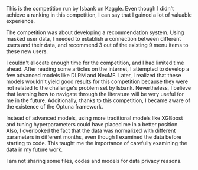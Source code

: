 This is the competition run by Isbank on Kaggle. Even though I didn't achieve a ranking in this competition, I can say that I gained a lot of valuable experience.

The competition was about developing a recommendation system. Using masked user data, I needed to establish a connection between different users and their data, and recommend 3 out of the existing 9 menu items to these new users.

I couldn't allocate enough time for the competition, and I had limited time ahead. After reading some articles on the internet, I attempted to develop a few advanced models like DLRM and NeuMF. Later, I realized that these models wouldn't yield good results for this competition because they were not related to the challenge's problem set by Isbank. Nevertheless, I believe that learning how to navigate through the literature will be very useful for me in the future. Additionally, thanks to this competition, I became aware of the existence of the Optuna framework.

Instead of advanced models, using more traditional models like XGBoost and tuning hyperparameters could have placed me in a better position. Also, I overlooked the fact that the data was normalized with different parameters in different months, even though I examined the data before starting to code. This taught me the importance of carefully examining the data in my future work.

I am not sharing some files, codes and models for data privacy reasons.